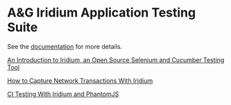 # A&G Iridium Application Testing Suite

See the [documentation](https://autogeneral.gitbooks.io/iridiumapplicationtesting-gettingstartedguide/content/)
for more details.

[An Introduction to Iridium, an Open Source Selenium and Cucumber Testing Tool](https://dzone.com/articles/an-introduction-to-iridium-an-open-source-selenium)

[How to Capture Network Transactions With Iridium](https://dzone.com/articles/network-analysis-with-iridium)

[CI Testing With Iridium and PhantomJS](https://dzone.com/articles/ci-testing-with-iridium-and-phantomjs)